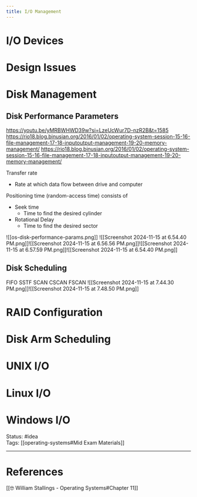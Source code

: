 ```yaml
---
title: I/O Management
---
```

 # I/O Devices
# Design Issues
# Disk Management
## Disk Performance Parameters
https://youtu.be/yMRBWHWD39w?si=LzeUcWur7D-nzR2B&t=1585 
https://rio18.blog.binusian.org/2016/01/02/operating-system-session-15-16-file-management-17-18-inputoutput-management-19-20-memory-management/
https://rio18.blog.binusian.org/2016/01/02/operating-system-session-15-16-file-management-17-18-inputoutput-management-19-20-memory-management/



Transfer rate
- Rate at which data flow between drive and computer

Positioning time (random-access time) consists of
- Seek time
	- Time to find the desired cylinder
- Rotational Delay
	- Time to find the desired sector

![[os-disk-performance-params.png]]
![[Screenshot 2024-11-15 at 6.54.40 PM.png]]![[Screenshot 2024-11-15 at 6.56.56 PM.png]]![[Screenshot 2024-11-15 at 6.57.59 PM.png]]![[Screenshot 2024-11-15 at 6.54.40 PM.png]]
## Disk Scheduling
FIFO
SSTF
SCAN
CSCAN
FSCAN
![[Screenshot 2024-11-15 at 7.44.30 PM.png]]![[Screenshot 2024-11-15 at 7.48.50 PM.png]]
# RAID Configuration

# Disk Arm Scheduling

# UNIX I/O

# Linux I/O

# Windows I/O


Status: #idea  
Tags: [[operating-systems#Mid Exam Materials]]

---
# References
[[🤓 William Stallings - Operating Systems#Chapter 11]]

